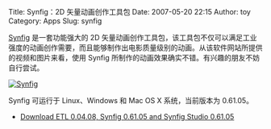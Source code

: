 Title: Synfig：2D 矢量动画创作工具包
Date: 2007-05-20 22:15
Author: toy
Category: Apps
Slug: synfig

[Synfig](http://www.synfig.com/) 是一套功能强大的 2D
矢量动画创作工具包，该工具包不仅可以满足工业强度的动画创作需要，而且能够制作出电影质量级别的动画。从该软件网站所提供的视频和图片来看，使用
Synfig 所制作的动画效果确实不错。有兴趣的朋友不妨自行尝试。

[![Synfig](http://i.linuxtoy.org/i/2007/05/synfig_s.png)](http://i.linuxtoy.org/i/2007/05/synfig.png)

Synfig 可运行于 Linux、Windows 和 Mac OS X 系统，当前版本为 0.61.05。

- [Download ETL 0.04.08, Synfig 0.61.05 and Synfig Studio
0.61.05](http://www.synfig.com/download/)
